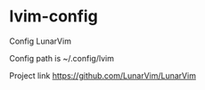 # lvim-config
Config LunarVim

Config path is ~/.config/lvim


Project link https://github.com/LunarVim/LunarVim

